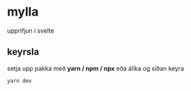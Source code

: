 # mylla

upprifjun í svelte

## keyrsla

setja upp pakka með **yarn / npm / npx** eða álíka og síðan keyra

```bash
yarn dev
```
